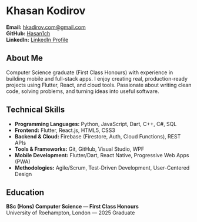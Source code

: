# Khasan Kodirov

**Email:** hkadirov.com@gmail.com  
**GitHub:** [Hasan1ch](https://github.com/Hasan1ch)  
**LinkedIn:** [LinkedIn Profile](https://www.linkedin.com/in/khasan-kodirov-9423512a6/)

## About Me

Computer Science graduate (First Class Honours) with experience in building mobile and full-stack apps. I enjoy creating real, production-ready projects using Flutter, React, and cloud tools. Passionate about writing clean code, solving problems, and turning ideas into useful software.

## Technical Skills

- **Programming Languages:** Python, JavaScript, Dart, C++, C#, SQL
- **Frontend:** Flutter, React.js, HTML5, CSS3
- **Backend & Cloud:** Firebase (Firestore, Auth, Cloud Functions), REST APIs
- **Tools & Frameworks:** Git, GitHub, Visual Studio, WPF
- **Mobile Development:** Flutter/Dart, React Native, Progressive Web Apps (PWA)
- **Methodologies:** Agile/Scrum, Test-Driven Development, User-Centered Design

## Education

**BSc (Hons) Computer Science — First Class Honours**  
University of Roehampton, London — 2025 Graduate
